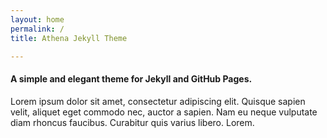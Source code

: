 ```yaml
---
layout: home
permalink: /
title: Athena Jekyll Theme

---
```

#### A simple and elegant theme for Jekyll and GitHub Pages.

Lorem ipsum dolor sit amet, consectetur adipiscing elit. Quisque sapien velit, aliquet eget commodo nec, auctor a sapien. Nam eu neque vulputate diam rhoncus faucibus. Curabitur quis varius libero. Lorem.